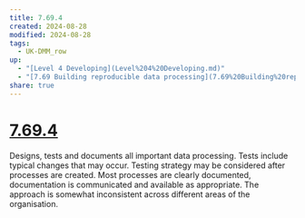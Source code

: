 ```yaml
---
title: 7.69.4
created: 2024-08-28
modified: 2024-08-28
tags:
  - UK-DMM_row
up:
  - "[Level 4 Developing](Level%204%20Developing.md)"
  - "[7.69 Building reproducible data processing](7.69%20Building%20reproducible%20data%20processing.md)"
share: true
---
```

# [7.69.4](7.69.4.md)

Designs, tests and documents all important data processing. Tests include typical changes that may occur. Testing strategy may be considered after processes are created. Most processes are clearly documented, documentation is communicated and available as appropriate. The approach is somewhat inconsistent across different areas of the organisation.
